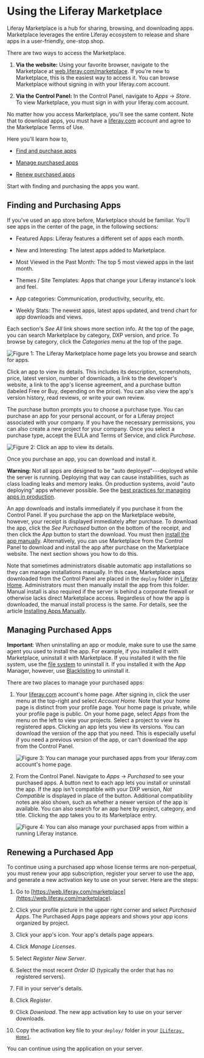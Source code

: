 # Using the Liferay Marketplace

Liferay Marketplace is a hub for sharing, browsing, and downloading apps. Marketplace leverages the entire Liferay ecosystem to release and share apps in a user-friendly, one-stop shop. 

There are two ways to access the Marketplace.

1. **Via the website:** Using your favorite browser, navigate to the Marketplace at [web.liferay.com/marketplace](https://web.liferay.com/marketplace). If you're new to Marketplace, this is the easiest way to access it. You can browse Marketplace without signing in with your liferay.com account. 

1. **Via the Control Panel:** In the Control Panel, navigate to *Apps* &rarr; *Store*. To view Marketplace, you must sign in with your liferay.com account. 

No matter how you access Marketplace, you'll see the same content. Note that to download apps, you must have a [liferay.com](https://www.liferay.com) account and agree to the Marketplace Terms of Use. 

Here you'll learn how to,

- [Find and purchase apps](#finding-and-purchasing-apps) 

- [Manage purchased apps](#managing-purchased-apps) 

- [Renew purchased apps](#renewing-a-purchased-app) 

Start with finding and purchasing the apps you want. 

## Finding and Purchasing Apps

If you've used an app store before, Marketplace should be familiar. You'll see apps in the center of the page, in the following sections: 

- Featured Apps: Liferay features a different set of apps each month.

- New and Interesting: The latest apps added to Marketplace.

- Most Viewed in the Past Month: The top 5 most viewed apps in the last month.

- Themes / Site Templates: Apps that change your Liferay instance's look and feel.

- App categories: Communication, productivity, security, etc. 

- Weekly Stats: The newest apps, latest apps updated, and trend chart for app downloads and views. 

Each section's *See All* link shows more section info. At the top of the page, you can search Marketplace by category, DXP version, and price. To browse by category, click the *Categories* menu at the top of the page. 

![Figure 1: The Liferay Marketplace home page lets you browse and search for apps.](./using-the-liferay-marketplace/marketplace-homepage.png)

Click an app to view its details. This includes its description, screenshots, price, latest version, number of downloads, a link to the developer's website, a link to the app's license agreement, and a purchase button (labeled Free or Buy, depending on the price). You can also view the app's version history, read reviews, or write your own review. 

The purchase button prompts you to choose a purchase type. You can purchase an app for your personal account, or for a Liferay project associated with your company. If you have the necessary permissions, you can also create a new project for your company. Once you select a purchase type, accept the EULA and Terms of Service, and click *Purchase*. 

![Figure 2: Click an app to view its details.](./using-the-liferay-marketplace/marketplace-app-details.png)

Once you purchase an app, you can download and install it.

**Warning:** Not all apps are designed to be "auto deployed"---deployed while the server is running. Deploying that way can cause instabilities, such as class loading leaks and memory leaks. On production systems, avoid "auto deploying" apps whenever possible. See the [best practices for managing apps in production](./02-managing-and-configuring-apps.md#managing-apps-in-production).

An app downloads and installs immediately if you purchase it from the Control Panel. If you purchase the app on the Marketplace website, however, your receipt is displayed immediately after purchase. To download the app, click the *See Purchased* button on the bottom of the receipt, and then click the *App* button to start the download. You must then [install the app manually](./04-installing-apps-manually.md). Alternatively, you can use Marketplace from the Control Panel to download and install the app after purchase on the Marketplace website. The next section shows you how to do this. 

Note that sometimes administrators disable automatic app installations so they can manage installations manually. In this case, Marketplace apps downloaded from the Control Panel are placed in the `deploy` folder in [Liferay Home](../../../installation-and-upgrades/14-reference/01-liferay-home.md). Administrators must then manually install the app from this folder. Manual install is also required if the server is behind a corporate firewall or otherwise lacks direct Marketplace access. Regardless of how the app is downloaded, the manual install process is the same. For details, see the article [Installing Apps Manually](./04-installing-apps-manually.md). 

## Managing Purchased Apps

**Important**: When uninstalling an app or module, make sure to use the same agent you used to install the app. For example, if you installed it with Marketplace, uninstall it with Marketplace. If you installed it with the file system, use the [file system](./04-installing-apps-manually.md) to uninstall it. If you installed it with the App Manager, however, use [Blacklisting](./06-blacklisting-osgi-bundles-and-components.md) to uninstall it.

There are two places to manage your purchased apps:

1.  Your [liferay.com](https://www.liferay.com) account's home page. After signing in, click the user menu at the top-right and select *Account Home*. Note that your home page is distinct from your profile page. Your home page is private, while your profile page is public. On your home page, select *Apps* from the menu on the left to view your projects. Select a project to view its registered apps. Clicking an app lets you view its versions. You can download the version of the app that you need. This is especially useful if you need a previous version of the app, or can't download the app from the Control Panel. 

    ![Figure 3: You can manage your purchased apps from your liferay.com account's home page.](./using-the-liferay-marketplace/marketplace-project-apps.png)

1.  From the Control Panel. Navigate to *Apps* &rarr; *Purchased* to see your purchased apps. A button next to each app lets you install or uninstall the app. If the app isn't compatible with your DXP version, *Not Compatible* is displayed in place of the button. Additional compatibility notes are also shown, such as whether a newer version of the app is available. You can also search for an app here by project, category, and title. Clicking the app takes you to its Marketplace entry. 

    ![Figure 4: You can also manage your purchased apps from within a running Liferay instance.](./using-the-liferay-marketplace/marketplace-purchased.png)

## Renewing a Purchased App

To continue using a purchased app whose license terms are non-perpetual, you must renew your app subscription, register your server to use the app, and generate a new activation key to use on your server. Here are the steps:

1. Go to [https://web.liferay.com/marketplace](https://web.liferay.com/marketplace). 

1. Click your profile picture in the upper right corner and select *Purchased Apps*. The Purchased Apps page appears and shows your app icons organized by project. 

1. Click your app's icon. Your app's details page appears. 

1. Click *Manage Licenses*. 

1. Select *Register New Server*. 

1. Select the most recent *Order ID* (typically the order that has no registered servers). 

1. Fill in your server's details. 

1. Click *Register*. 

1. Click *Download*. The new app activation key to use on your server downloads.

1. Copy the activation key file to your `deploy/` folder in your [`[Liferay Home]`](../../../installation-and-upgrades/14-reference/01-liferay-home.md). 

You can continue using the application on your server. 
